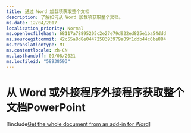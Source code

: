 ```yaml
---
title: 通过 Word 加载项获取整个文档
description: 了解如何从 Word 加载项获取整个文档。
ms.date: 12/04/2017
localization_priority: Normal
ms.openlocfilehash: 68117a78895205c2e27e79d922ed825e1ba54ddd
ms.sourcegitcommit: 42c55a8d8e0447258393979a09f1ddb44c6be884
ms.translationtype: MT
ms.contentlocale: zh-CN
ms.lasthandoff: 09/08/2021
ms.locfileid: "58938593"
---
```

# <a name="get-the-whole-document-from-an-add-in-for-word-or-powerpoint"></a>从 Word 或外接程序外接程序获取整个文档PowerPoint

[!include[Get the whole document from an add-in for Word](../includes/file-get-the-whole-document-from-an-add-in-for-powerpoint-or-word.md)]

